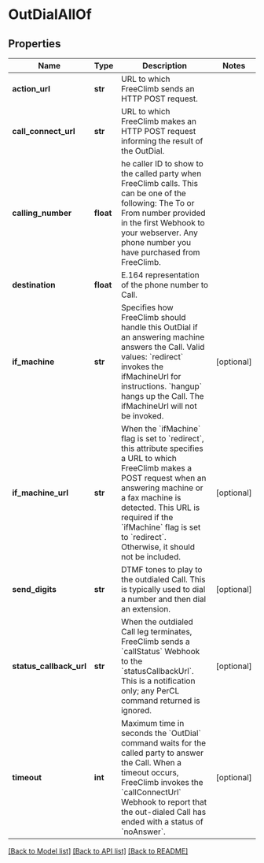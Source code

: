 # OutDialAllOf

## Properties
Name | Type | Description | Notes
------------ | ------------- | ------------- | -------------
**action_url** | **str** | URL to which FreeClimb sends an HTTP POST request.  | 
**call_connect_url** | **str** | URL to which FreeClimb makes an HTTP POST request informing the result of the OutDial. | 
**calling_number** | **float** | he caller ID to show to the called party when FreeClimb calls. This can be one of the following: The To or From number provided in the first Webhook to your webserver. Any phone number you have purchased from FreeClimb. | 
**destination** | **float** | E.164 representation of the phone number to Call.  | 
**if_machine** | **str** | Specifies how FreeClimb should handle this OutDial if an answering machine answers the Call. Valid values: &#x60;redirect&#x60; invokes the ifMachineUrl for instructions. &#x60;hangup&#x60; hangs up the Call. The ifMachineUrl will not be invoked. | [optional] 
**if_machine_url** | **str** | When the &#x60;ifMachine&#x60; flag is set to &#x60;redirect&#x60;, this attribute specifies a URL to which FreeClimb makes a POST request when an answering machine or a fax machine is detected. This URL is required if the &#x60;ifMachine&#x60; flag is set to &#x60;redirect&#x60;. Otherwise, it should not be included. | [optional] 
**send_digits** | **str** | DTMF tones to play to the outdialed Call. This is typically used to dial a number and then dial an extension. | [optional] 
**status_callback_url** | **str** | When the outdialed Call leg terminates, FreeClimb sends a &#x60;callStatus&#x60; Webhook to the &#x60;statusCallbackUrl&#x60;. This is a notification only; any PerCL command returned is ignored. | [optional] 
**timeout** | **int** | Maximum time in seconds the &#x60;OutDial&#x60; command waits for the called party to answer the Call. When a timeout occurs, FreeClimb invokes the &#x60;callConnectUrl&#x60; Webhook to report that the out-dialed Call has ended with a status of &#x60;noAnswer&#x60;. | [optional] 

[[Back to Model list]](../README.md#documentation-for-models) [[Back to API list]](../README.md#documentation-for-api-endpoints) [[Back to README]](../README.md)


